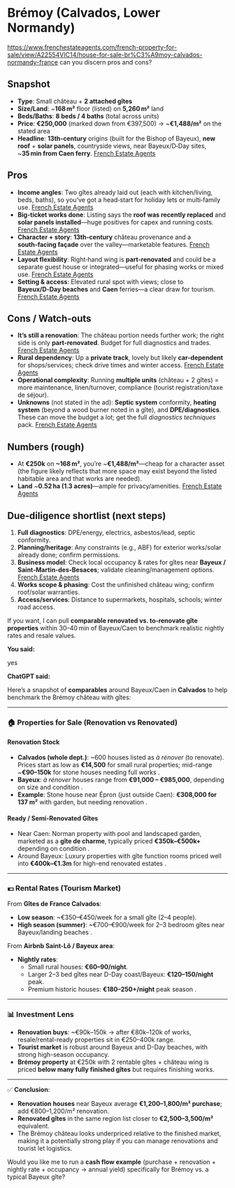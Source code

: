 # Brémoy (Calvados, Lower Normandy)

https://www.frenchestateagents.com/french-property-for-sale/view/A22554VIC14/house-for-sale-br%C3%A9moy-calvados-normandy-france can you discern pros and cons?

## Snapshot

* **Type**: Small château + **2 attached gîtes**
* **Size/Land**: \~**168 m²** floor (listed) on **5,260 m²** land
* **Beds/Baths**: **8 beds / 4 baths** (total across units)
* **Price**: **€250,000** (marked down from €397,500) → \~**€1,488/m²** on the stated area
* **Headline**: **13th‑century** origins (built for the Bishop of Bayeux), **new roof** + **solar panels**, countryside views, near Bayeux/D‑Day sites, \~**35 min from Caen ferry**. [French Estate Agents](https://www.frenchestateagents.com/french-property-for-sale/view/A22554VIC14/house-for-sale-br%C3%A9moy-calvados-normandy-france)

## Pros

* **Income angles**: Two gîtes already laid out (each with kitchen/living, beds, baths), so you’ve got a head‑start for holiday lets or multi‑family use. [French Estate Agents](https://www.frenchestateagents.com/french-property-for-sale/view/A22554VIC14/house-for-sale-br%C3%A9moy-calvados-normandy-france)
* **Big-ticket works done**: Listing says the **roof was recently replaced** and **solar panels installed**—huge positives for capex and running costs. [French Estate Agents](https://www.frenchestateagents.com/french-property-for-sale/view/A22554VIC14/house-for-sale-br%C3%A9moy-calvados-normandy-france)
* **Character + story**: **13th‑century** château provenance and a **south‑facing façade** over the valley—marketable features. [French Estate Agents](https://www.frenchestateagents.com/french-property-for-sale/view/A22554VIC14/house-for-sale-br%C3%A9moy-calvados-normandy-france)
* **Layout flexibility**: Right‑hand wing is **part‑renovated** and could be a separate guest house or integrated—useful for phasing works or mixed use. [French Estate Agents](https://www.frenchestateagents.com/french-property-for-sale/view/A22554VIC14/house-for-sale-br%C3%A9moy-calvados-normandy-france)
* **Setting & access**: Elevated rural spot with views; close to **Bayeux/D‑Day beaches** and **Caen** ferries—a clear draw for tourism. [French Estate Agents](https://www.frenchestateagents.com/french-property-for-sale/view/A22554VIC14/house-for-sale-br%C3%A9moy-calvados-normandy-france)

## Cons / Watch‑outs

* **It’s still a renovation**: The château portion needs further work; the right side is only **part‑renovated**. Budget for full diagnostics and trades. [French Estate Agents](https://www.frenchestateagents.com/french-property-for-sale/view/A22554VIC14/house-for-sale-br%C3%A9moy-calvados-normandy-france)
* **Rural dependency**: Up a **private track**, lovely but likely **car‑dependent** for shops/services; check drive times and winter access. [French Estate Agents](https://www.frenchestateagents.com/french-property-for-sale/view/A22554VIC14/house-for-sale-br%C3%A9moy-calvados-normandy-france)
* **Operational complexity**: Running **multiple units** (château + 2 gîtes) = more maintenance, linen/turnover, compliance (tourist registration/taxe de séjour).
* **Unknowns** (not stated in the ad): **Septic system** conformity, **heating system** (beyond a wood burner noted in a gîte), and **DPE/diagnostics**. These can move the budget a lot; get the full _diagnostics techniques_ pack. [French Estate Agents](https://www.frenchestateagents.com/french-property-for-sale/view/A22554VIC14/house-for-sale-br%C3%A9moy-calvados-normandy-france)

## Numbers (rough)

* At **€250k** on **\~168 m²**, you’re \~**€1,488/m²**—cheap for a character asset (the figure likely reflects that more space may exist beyond the listed habitable area and that works are needed).
* **Land** \~**0.52 ha (1.3 acres)**—ample for privacy/amenities. [French Estate Agents](https://www.frenchestateagents.com/french-property-for-sale/view/A22554VIC14/house-for-sale-br%C3%A9moy-calvados-normandy-france)

## Due‑diligence shortlist (next steps)

1. **Full diagnostics**: DPE/energy, electrics, asbestos/lead, septic conformity.
2. **Planning/heritage**: Any constraints (e.g., ABF) for exterior works/solar already done; confirm permissions.
3. **Business model**: Check local occupancy & rates for gîtes near **Bayeux / Saint‑Martin‑des‑Besaces**; validate cleaning/management options. [French Estate Agents](https://www.frenchestateagents.com/french-property-for-sale/view/A22554VIC14/house-for-sale-br%C3%A9moy-calvados-normandy-france)
4. **Works scope & phasing**: Cost the unfinished château wing; confirm roof/solar warranties.
5. **Access/services**: Distance to supermarkets, hospitals, schools; winter road access.

If you want, I can pull **comparable renovated vs. to‑renovate gîte properties** within 30–40 min of Bayeux/Caen to benchmark realistic nightly rates and resale values.

**You said:**

yes

**ChatGPT said:**

Here’s a snapshot of **comparables** around Bayeux/Caen in **Calvados** to help benchmark the Brémoy château with gîtes:

***

### 🏠 Properties for Sale (Renovation vs Renovated)

#### Renovation Stock

* **Calvados (whole dept.)**: \~600 houses listed as _à rénover_ (to renovate). Prices start as low as **€14,500** for small rural properties; mid-range \~**€90–150k** for stone houses needing full works .
* **Bayeux**: _à rénover_ houses range from **€91,000 – €985,000**, depending on size and condition .
* **Example**: Stone house near Épron (just outside Caen): **€308,000 for 137 m²** with garden, but needing renovation .

#### Ready / Semi-Renovated Gîtes

* Near Caen: Norman property with pool and landscaped garden, marketed as a **gîte de charme**, typically priced **€350k–€500k+** depending on condition .
* Around Bayeux: Luxury properties with gîte function rooms priced well into **€400k–€1.3m** for high-end renovated estates .

***

### 💶 Rental Rates (Tourism Market)

From **Gîtes de France Calvados**:

* **Low season**: \~€350–€450/week for a small gîte (2–4 people).
* **High season (summer)**: \~€700–€900/week for 2–3 bedroom gîtes near Bayeux/landing beaches .

From **Airbnb Saint-Lô / Bayeux area**:

* **Nightly rates**:
  * Small rural houses: **€60–90/night**.
  * Larger 2–3 bed gîtes near D-Day coast/Bayeux: **€120–150/night** peak.
  * Premium historic houses: **€180–250+/night** peak season .

***

### 📊 Investment Lens

* **Renovation buys**: \~€90k–150k → after €80k–120k of works, resale/rental-ready properties sit in €250–400k range.
* **Tourist market** is robust around Bayeux and D-Day beaches, with strong high-season occupancy.
* **Brémoy property** at €250k with 2 rentable gîtes + château wing is priced **below many fully finished gîtes** but requires finishing works.

***

✅ **Conclusion**:

* **Renovation houses** near Bayeux average **€1,200–1,800/m² purchase**; add €800–1,200/m² renovation.
* **Renovated gîtes** in the same region list closer to **€2,500–3,500/m²** equivalent.
* The Brémoy château looks underpriced relative to the finished market, making it a potentially strong play if you can manage renovations and tourist let logistics.

Would you like me to run a **cash flow example** (purchase + renovation + nightly rate + occupancy → annual yield) specifically for Brémoy vs. a typical Bayeux gîte?
